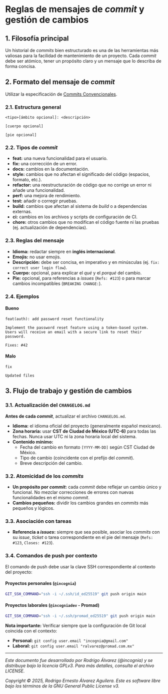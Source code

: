# Reglas de mensajes de *commit* y gestión de cambios

## 1. Filosofía principal

Un historial de *commits* bien estructurado es una de las herramientas más valiosas para la facilidad de mantenimiento de un proyecto. Cada *commit* debe ser atómico, tener un propósito claro y un mensaje que lo describa de forma concisa.

## 2. Formato del mensaje de *commit*

Utilizar la especificación de [Commits Convencionales](https://www.conventionalcommits.org/en/v1.0.0/).

### 2.1. Estructura general

```
<tipo>[ámbito opcional]: <descripción>

[cuerpo opcional]

[pie opcional]
```

### 2.2. Tipos de *commit*

- **feat:** una nueva funcionalidad para el usuario.
- **fix:** una corrección de un error.
- **docs:** cambios en la documentación.
- **style:** cambios que no afectan el significado del código (espacios, formato, etc.).
- **refactor:** una reestructuración de código que no corrige un error ni añade una funcionalidad.
- **perf:** una mejora de rendimiento.
- **test:** añadir o corregir pruebas.
- **build:** cambios que afectan al sistema de *build* o a dependencias externas.
- **ci:** cambios en los archivos y scripts de configuración de CI.
- **chore:** otros cambios que no modifican el código fuente ni las pruebas (ej. actualización de dependencias).

### 2.3. Reglas del mensaje

- **Idioma:** redactar siempre en **inglés internacional**.
- **Emojis:** no usar emojis.
- **Descripción:** debe ser concisa, en imperativo y en minúsculas (ej. `fix: correct user login flow`).
- **Cuerpo:** opcional, para explicar el *qué* y el *porqué* del cambio.
- **Pie:** opcional, para referencias a *issues* (`Refs: #123`) o para marcar cambios incompatibles (`BREAKING CHANGE:`).

### 2.4. Ejemplos

#### Bueno

```
feat(auth): add password reset functionality

Implement the password reset feature using a token-based system.
Users will receive an email with a secure link to reset their password.

Fixes: #42
```

#### Malo

```
fix
```

```
Updated files
```

## 3. Flujo de trabajo y gestión de cambios

### 3.1. Actualización del `CHANGELOG.md`

**Antes de cada *commit***, actualizar el archivo `CHANGELOG.md`.

- **Idioma:** el idioma oficial del proyecto (generalmente español mexicano).
- **Zona horaria:** usar **CST de Ciudad de México (UTC-6)** para todas las fechas. Nunca usar UTC ni la zona horaria local del sistema.
- **Contenido mínimo:**
  - Fecha del cambio en formato `[YYYY-MM-DD]` según CST Ciudad de México.
  - Tipo de cambio (coincidente con el prefijo del *commit*).
  - Breve descripción del cambio.

### 3.2. Atomicidad de los *commits*

- **Un propósito por *commit*:** cada *commit* debe reflejar un cambio único y funcional. No mezclar correcciones de errores con nuevas funcionalidades en el mismo *commit*.
- **Cambios pequeños:** dividir los cambios grandes en *commits* más pequeños y lógicos.

### 3.3. Asociación con tareas

- **Referencia a *issues*:** siempre que sea posible, asociar los *commits* con su *issue*, *ticket* o tarea correspondiente en el pie del mensaje (`Refs: #123`, `Closes: #123`).

### 3.4. Comandos de push por contexto

El comando de push debe usar la clave SSH correspondiente al contexto del proyecto:

#### Proyectos personales (`@incognia`)
```bash
GIT_SSH_COMMAND="ssh -i ~/.ssh/id_ed25519" git push origin main
```

#### Proyectos laborales (`@incogniadev` - Promad)
```bash
GIT_SSH_COMMAND="ssh -i ~/.ssh/promad_ed25519" git push origin main
```

**Nota importante:** Verificar siempre que la configuración de Git local coincida con el contexto:
- **Personal:** `git config user.email "incognia@gmail.com"`
- **Laboral:** `git config user.email "ralvarez@promad.com.mx"`

---

*Este documento fue desarrollado por Rodrigo Álvarez (@incognia) y se distribuye bajo la licencia GPLv3. Para más detalles, consulta el archivo LICENSE.*

*Copyright © 2025, Rodrigo Ernesto Álvarez Aguilera. Este es software libre bajo los términos de la GNU General Public License v3.*

